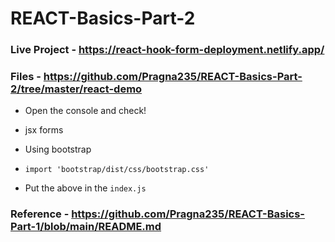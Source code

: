 # REACT-Basics-Part-2

### Live Project - https://react-hook-form-deployment.netlify.app/
### Files - https://github.com/Pragna235/REACT-Basics-Part-2/tree/master/react-demo

* Open the console and check!

* jsx forms
* Using bootstrap
*     import 'bootstrap/dist/css/bootstrap.css'
* Put the above in the `index.js`

### Reference - https://github.com/Pragna235/REACT-Basics-Part-1/blob/main/README.md
